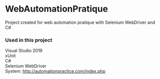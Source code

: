# WebAutomationPratique
Project created for web automation pratique with Selenium WebDriver and C#

### Used in this project  
Visual Studio 2019  
xUnit  
C#  
Selenium WebDriver  
System: http://automationpractice.com/index.php  
